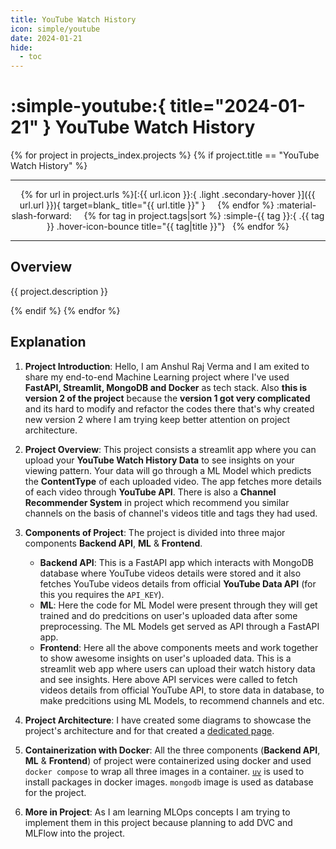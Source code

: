```yaml
---
title: YouTube Watch History
icon: simple/youtube
date: 2024-01-21
hide:
  - toc
---
```


# :simple-youtube:{ title="2024-01-21" } YouTube Watch History

<p align="center" markdown>

{% for project in projects_index.projects %}
{% if project.title == "YouTube Watch History" %}

<hr>
<p align=center markdown>
{% for url in project.urls %}[:{{ url.icon }}:{ .light .secondary-hover }]({{ url.url }}){ target=blank_ title="{{ url.title }}" } &nbsp; &nbsp; {% endfor %}
:material-slash-forward: &nbsp; &nbsp;
{% for tag in project.tags|sort %} :simple-{{ tag }}:{ .{{ tag }} .hover-icon-bounce title="{{ tag|title }}"} &nbsp; {% endfor %}
</p>
<hr>

## Overview

<p align="justify" markdown>{{ project.description }}</p>

{% endif %}
{% endfor %}

</p>

## Explanation

1. **Project Introduction**: Hello, I am Anshul Raj Verma and I am exited to share my end-to-end Machine Learning
   project where I've used **FastAPI, Streamlit, MongoDB and Docker** as tech stack. Also **this is version 2 of the
   project** because the **version 1 got very complicated** and its hard to modify and refactor the codes there that's
   why created new version 2 where I am trying keep better attention on project architecture.

2. **Project Overview**: This project consists a streamlit app where you can upload your **YouTube Watch History Data**
   to see insights on your viewing pattern. Your data will go through a ML Model which predicts the **ContentType** of
   each uploaded video. The app fetches more details of each video through **YouTube API**. There is also a **Channel
   Recommender System** in project which recommend you similar channels on the basis of channel's videos title and tags
   they had used.

3. **Components of Project**: The project is divided into three major components **Backend API**, **ML** & **Frontend**.

    - **Backend API**: This is a FastAPI app which interacts with MongoDB database where YouTube videos details were
      stored and it also fetches YouTube videos details from official **YouTube Data API** (for this you requires the
      `API_KEY`).
    - **ML**: Here the code for ML Model were present through they will get trained and do predcitions on user's
      uploaded data after some preprocessing. The ML Models get served as API through a FastAPI app.
    - **Frontend**: Here all the above components meets and work together to show awesome insights on user's uploaded
      data. This is a streamlit web app where users can upload their watch history data and see insights. Here above API
      services were called to fetch videos details from official YouTube API, to store data in database, to make
      predcitions using ML Models, to recommend channels and etc.

4. **Project Architecture**: I have created some diagrams to showcase the project's architecture and for that created a
   [dedicated page](v2-architecture.md).

5. **Containerization with Docker**: All the three components (**Backend API**, **ML** & **Frontend**) of project were
   containerized using docker and used `docker compose` to wrap all three images in a container.
   [`uv`](https://astral.sh/uv) is used to install packages in docker images. `mongodb` image is used as database for
   the project.

6. **More in Project**: As I am learning MLOps concepts I am trying to implement them in this project because planning
   to add DVC and MLFlow into the project.
